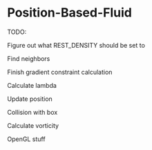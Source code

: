Position-Based-Fluid
====================

TODO:

  Figure out what REST_DENSITY should be set to
  
  Find neighbors
  
  Finish gradient constraint calculation
  
  Calculate lambda
  
  Update position
  
  Collision with box
  
  Calculate vorticity
  
  OpenGL stuff
